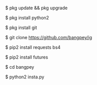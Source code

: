 $ pkg update && pkg upgrade

$ pkg install python2

$ pkg install git

$ git clone https://github.com/bangpey/ig

$ pip2 install requests bs4

$ pip2 install futures

$ cd bangpey

$ python2 insta.py
